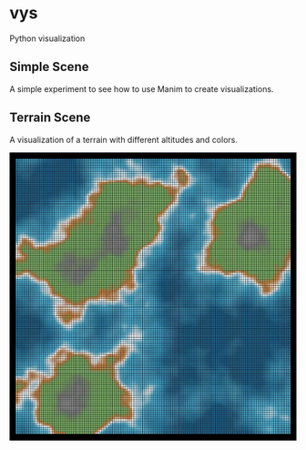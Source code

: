 # vys
Python visualization


## Simple Scene

A simple experiment to see how to use Manim to create visualizations.

## Terrain Scene

A visualization of a terrain with different altitudes and colors.

![Terrain Scene](./preview.png)
